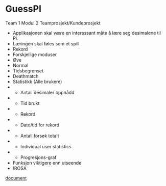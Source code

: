# GuessPI
Team 1 Modul 2 Teamprosjekt/Kundeprosjekt
- Applikasjonen skal være en interessant måte å lære seg desimalene til Pi.
- Læringen skal føles som et spill
- Rekord
- Forskjellige moduser
- Øve
- Normal
- Tidsbegrenset
- Deathmatch
- Statistikk (Alle brukere) 
- - Antall desimaler oppnådd
- - Tid brukt
- - Rekord
- - Dato/tid for rekord
- - Antall forsøk totalt
- - Individual user statistics
- - Progresjons-graf
- Funksjon viktigere enn utseende
- !ROSA 


[document](https://docs.google.com/document/d/1AhI6Ojl8Tt2QyvHXsoArk1bkfKFEekYeu7PsxQvg7ak)